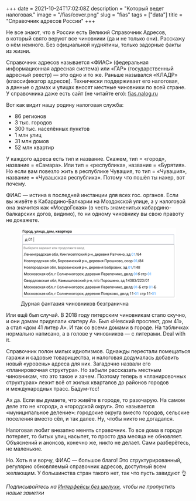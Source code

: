 +++
date = 2021-10-24T17:02:08Z
description = "Который ведет налоговая."
image = "/fias/cover.png"
slug = "fias"
tags = ["data"]
title = "Справочник адресов России"
+++

Не все знают, что в России есть Великий Справочник Адресов, в который свято веруют все чиновники (да и не только они). Расскажу о нём немного. Без официальной нуднятины, только задорные факты из жизни.

Справочник адресов называется «ФИАС» (федеральная информационная адресная система) или «ГАР» (государственный адресный реестр) — это одно и то же. Раньше назывался «КЛАДР» (классификатор адресов). Технически поддерживает его налоговая, а данные о домах и улицах вносят местные чиновники по всей стране. У справочника даже есть сайт (не читайте его): [fias.nalog.ru](https://fias.nalog.ru)

Вот как видит нашу родину налоговая служба:

- 86 регионов
- 3 тыс. городов
- 300 тыс. населённых пунктов
- 1 млн улиц
- 31 млн домов
- 52 млн квартир

У каждого адреса есть тип и название. Скажем, тип = «город», название = «Самара». Или тип = «республика», название = «Бурятия». Но если вам повезло жить в республике Чувашия, то тип = «Чувашия», название = «Чувашская республика». Потому что пошёл ты нахер, вот почему.

ФИАС — истина в последней инстанции для всех гос. органов. Если вы живёте в Кабардино-Балкарии на Моздокской улице, а у налоговой она значится как «МосдоГская» (в честь знаменитых кабардино-балкарских догов, видимо), то ни одному чиновнику вы свою правоту не докажете.

<figure>
  <img alt="Странные дома" src="fias-house-zero.png">
  <figcaption>Дурная фантазия чиновников безгранична</figcaption>
</figure>

Или ещё был случай. В 2018 году питерским чиновникам стало скучно, и они домам приделали «литеру А». Был «Невский проспект, дом 41», а стал «дом 41 литер А». И так со всеми домами в городе. На табличках нормально написано, а в голове у чиновников — с литерами. Deal with it.

Справочник полон милых идиотизмов. Однажды перестали помещаться гаражи и садовые товарищества, и налоговая додумалась добавить новый «уровень» адреса для них. Загадочно назвали его «планировочная структура». Но забыли рассказать местным чиновникам, что это такое и зачем. Поэтому теперь в «планировочных структурах» лежит всё от жилых кварталов до районов городов и международных трасс. Бадум-тсс!

Ах да. Если вы думаете, что живёте в городе, то разочарую. На самом деле это не «город», а «городской округ». Это называется «муниципальное деление»: городские округа вместо городов, сельские поселения вместо сёл, и так далее. Ну, чтобы никто не догадался.

Налоговая любит внезапно менять справочник. То все дома в городе потеряет, то битых улиц насыпет, то просто два месяца не обновляет. Объяснений и анонсов, конечно же, никто не делает. Сами разберётесь, не маленькие.

Но. Хоть я и ворчу, ФИАС — большое благо! Это структурированный, регулярно обновляемый справочник адресов, доступный всем желающим. У большинства стран такого нет, так что пусть завидуют 👌

_Подписывайтесь на [Интерфейсы без шелухи](https://t.me/dangry), чтобы не пропустить новые заметки_




